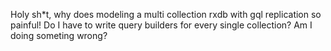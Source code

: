 Holy sh*t, why does modeling a multi collection rxdb with gql replication so painful! Do I have to write query builders for every single collection? Am I doing someting wrong?